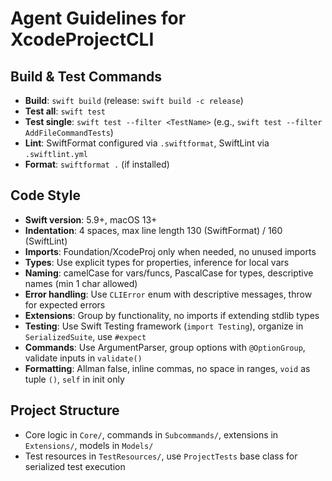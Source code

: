# Agent Guidelines for XcodeProjectCLI

## Build & Test Commands
- **Build**: `swift build` (release: `swift build -c release`)
- **Test all**: `swift test`
- **Test single**: `swift test --filter <TestName>` (e.g., `swift test --filter AddFileCommandTests`)
- **Lint**: SwiftFormat configured via `.swiftformat`, SwiftLint via `.swiftlint.yml`
- **Format**: `swiftformat .` (if installed)

## Code Style
- **Swift version**: 5.9+, macOS 13+
- **Indentation**: 4 spaces, max line length 130 (SwiftFormat) / 160 (SwiftLint)
- **Imports**: Foundation/XcodeProj only when needed, no unused imports
- **Types**: Use explicit types for properties, inference for local vars
- **Naming**: camelCase for vars/funcs, PascalCase for types, descriptive names (min 1 char allowed)
- **Error handling**: Use `CLIError` enum with descriptive messages, throw for expected errors
- **Extensions**: Group by functionality, no imports if extending stdlib types
- **Testing**: Use Swift Testing framework (`import Testing`), organize in `SerializedSuite`, use `#expect`
- **Commands**: Use ArgumentParser, group options with `@OptionGroup`, validate inputs in `validate()`
- **Formatting**: Allman false, inline commas, no space in ranges, `void` as tuple `()`, `self` in init only

## Project Structure
- Core logic in `Core/`, commands in `Subcommands/`, extensions in `Extensions/`, models in `Models/`
- Test resources in `TestResources/`, use `ProjectTests` base class for serialized test execution
